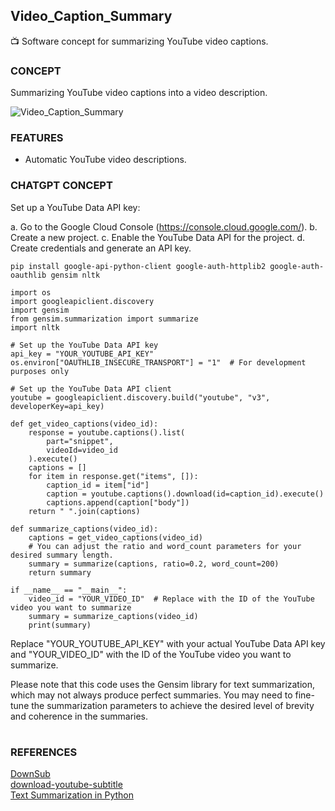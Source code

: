 ## Video_Caption_Summary 

📺 Software concept for summarizing YouTube video captions.

### CONCEPT

Summarizing YouTube video captions into a video description.

![Video_Caption_Summary](https://github.com/sourceduty/Video_Caption_Summary/assets/123030236/f84e474b-819f-4c7e-b1fc-0f20a0cae558)

### FEATURES

- Automatic YouTube video descriptions.

### CHATGPT CONCEPT

Set up a YouTube Data API key:

a. Go to the Google Cloud Console (https://console.cloud.google.com/).
b. Create a new project.
c. Enable the YouTube Data API for the project.
d. Create credentials and generate an API key.

```
pip install google-api-python-client google-auth-httplib2 google-auth-oauthlib gensim nltk
```
```
import os
import googleapiclient.discovery
import gensim
from gensim.summarization import summarize
import nltk

# Set up the YouTube Data API key
api_key = "YOUR_YOUTUBE_API_KEY"
os.environ["OAUTHLIB_INSECURE_TRANSPORT"] = "1"  # For development purposes only

# Set up the YouTube Data API client
youtube = googleapiclient.discovery.build("youtube", "v3", developerKey=api_key)

def get_video_captions(video_id):
    response = youtube.captions().list(
        part="snippet",
        videoId=video_id
    ).execute()
    captions = []
    for item in response.get("items", []):
        caption_id = item["id"]
        caption = youtube.captions().download(id=caption_id).execute()
        captions.append(caption["body"])
    return " ".join(captions)

def summarize_captions(video_id):
    captions = get_video_captions(video_id)
    # You can adjust the ratio and word_count parameters for your desired summary length.
    summary = summarize(captions, ratio=0.2, word_count=200)
    return summary

if __name__ == "__main__":
    video_id = "YOUR_VIDEO_ID"  # Replace with the ID of the YouTube video you want to summarize
    summary = summarize_captions(video_id)
    print(summary)
```
Replace "YOUR_YOUTUBE_API_KEY" with your actual YouTube Data API key and "YOUR_VIDEO_ID" with the ID of the YouTube video you want to summarize.

Please note that this code uses the Gensim library for text summarization, which may not always produce perfect summaries. You may need to fine-tune the summarization parameters to achieve the desired level of brevity and coherence in the summaries.
#
### REFERENCES

[DownSub](https://downsub.com/)
<br />
[download-youtube-subtitle](https://pypi.org/project/download-youtube-subtitle/)
<br />
[Text Summarization in Python](https://www.mygreatlearning.com/blog/text-summarization-in-python/)
